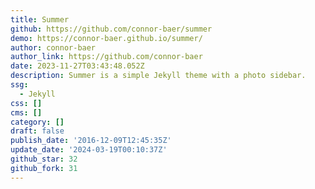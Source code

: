 ```yaml
---
title: Summer
github: https://github.com/connor-baer/summer
demo: https://connor-baer.github.io/summer/
author: connor-baer
author_link: https://github.com/connor-baer
date: 2023-11-27T03:43:48.052Z
description: Summer is a simple Jekyll theme with a photo sidebar.
ssg:
  - Jekyll
css: []
cms: []
category: []
draft: false
publish_date: '2016-12-09T12:45:35Z'
update_date: '2024-03-19T00:10:37Z'
github_star: 32
github_fork: 31
---
```

